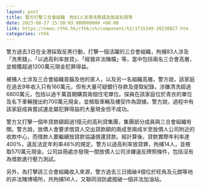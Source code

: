 ```yaml
---
layout: post
title: 警方打擊三合會組織　拘83人涉清洗黑錢及放高利貸等
date: 2023-08-27 15:50:03.000000000 +08:00
link: https://news.rthk.hk/rthk/ch/component/k2/1715349-20230827.htm
categories: rthk
---
```


警方過去3日在全港採取反黑行動，打擊一個活躍的三合會組織，拘捕83人涉及「洗黑錢」、「以過高利率放貸」、「經營非法賭檔」等，當中包括兩名三合會高層，並檢獲超過1200萬元現金犯罪得益。

被捕人士涉及三合會組織首腦及他的家人，以及另一名組織高層。警方說，該家庭在過去9年收入只有160萬元，但有大量可疑銀行存款及提取紀錄，涉嫌清洗超過6800萬元，包括以過千萬首期購買兩個住宅單位。探員在該家庭位於青衣的單位及名下車輛搜出約700萬元現金，並檢取車輛及樓契作為證據。警方說，過程中有該家庭成員嘗試運走屬犯罪得益的大量現金但不成功。

警方又打擊一個年貸款額超過1億元的高利貸集團，集團部分成員與三合會組織有關。警方說，放債人會要求借貸人交出貸款額的兩成至兩成半至放債人公司附近的收款中心，而借款人要繼續按貸款協議償還貸款。經計算後，貸款實際年利率達400%，違反法定年利率48%的規定。警方以過高利率放貸罪，拘捕14人，並檢取570萬元現金。公司註冊處亦發現一間放債人公司涉嫌違反牌照條件，包括沒有為借款進行壓力測試。

另外，為打擊該三合會組織收入來源，警方過去三日搗破4個位於旺角及元朗等地的非法賭博場所，共拘捕56人，又聯同消防處搗破一個非法加油站。
